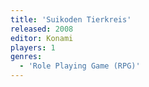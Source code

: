 ```yaml
---
title: 'Suikoden Tierkreis'
released: 2008
editor: Konami
players: 1
genres:
  - 'Role Playing Game (RPG)'
---
```

